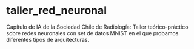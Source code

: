 # taller_red_neuronal
Capítulo de IA de la Sociedad Chile de Radiología: Taller teórico-práctico sobre redes neuronales con set de datos MNIST en el que probamos diferentes tipos de arquitecturas.
